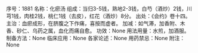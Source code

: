 序号：1881
名称：化瘀汤
组成：当归3-5钱，熟地2-3钱，白芍（酒炒）2钱，川芎1钱，肉桂2钱，桃仁1钱（去皮），红花（酒炒）8分。
出处：《会约》卷十四。
主治：血瘀成形，在脐腹之下作痛，喜按而虚者。
加减：如气滞，加香附、木香、砂仁、乌药之属，血化而痛自愈。
功效：None
用法用量：水煎，加酒服。
制备方法：None
临床应用：None
各家论述：None
用药禁忌：None
附注：None
